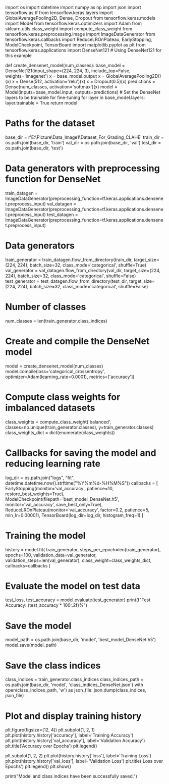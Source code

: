 import os
import datetime
import numpy as np
import json
import tensorflow as tf
from tensorflow.keras.layers import GlobalAveragePooling2D, Dense, Dropout
from tensorflow.keras.models import Model
from tensorflow.keras.optimizers import Adam
from sklearn.utils.class_weight import compute_class_weight
from tensorflow.keras.preprocessing.image import ImageDataGenerator
from tensorflow.keras.callbacks import ReduceLROnPlateau, EarlyStopping, ModelCheckpoint, TensorBoard
import matplotlib.pyplot as plt
from tensorflow.keras.applications import DenseNet121  # Using DenseNet121 for this example

def create_densenet_model(num_classes):
    base_model = DenseNet121(input_shape=(224, 224, 3), include_top=False, weights='imagenet')
    x = base_model.output
    x = GlobalAveragePooling2D()(x)
    x = Dense(512, activation='relu')(x)
    x = Dropout(0.5)(x)
    predictions = Dense(num_classes, activation='softmax')(x)
    model = Model(inputs=base_model.input, outputs=predictions)
    # Set the DenseNet layers to be trainable for fine-tuning
    for layer in base_model.layers:
        layer.trainable = True
    return model

# Paths for the dataset
base_dir = r'E:\Picture\Data_Image1\Dataset_For_Grading_CLAHE'
train_dir = os.path.join(base_dir, 'train')
val_dir = os.path.join(base_dir, 'val')
test_dir = os.path.join(base_dir, 'test')

# Data generators with preprocessing function for DenseNet
train_datagen = ImageDataGenerator(preprocessing_function=tf.keras.applications.densenet.preprocess_input)
val_datagen = ImageDataGenerator(preprocessing_function=tf.keras.applications.densenet.preprocess_input)
test_datagen = ImageDataGenerator(preprocessing_function=tf.keras.applications.densenet.preprocess_input)

# Data generators
train_generator = train_datagen.flow_from_directory(train_dir, target_size=(224, 224), batch_size=32, class_mode='categorical', shuffle=True)
val_generator = val_datagen.flow_from_directory(val_dir, target_size=(224, 224), batch_size=32, class_mode='categorical', shuffle=False)
test_generator = test_datagen.flow_from_directory(test_dir, target_size=(224, 224), batch_size=32, class_mode='categorical', shuffle=False)

# Number of classes
num_classes = len(train_generator.class_indices)

# Create and compile the DenseNet model
model = create_densenet_model(num_classes)
model.compile(loss='categorical_crossentropy', optimizer=Adam(learning_rate=0.0001), metrics=['accuracy'])

# Compute class weights for imbalanced datasets
class_weights = compute_class_weight('balanced', classes=np.unique(train_generator.classes), y=train_generator.classes)
class_weights_dict = dict(enumerate(class_weights))

# Callbacks for saving the model and reducing learning rate
log_dir = os.path.join("logs", "fit", datetime.datetime.now().strftime("%Y%m%d-%H%M%S"))
callbacks = [
    EarlyStopping(monitor='val_accuracy', patience=10, restore_best_weights=True),
    ModelCheckpoint(filepath='best_model_DenseNet.h5', monitor='val_accuracy', save_best_only=True),
    ReduceLROnPlateau(monitor='val_accuracy', factor=0.2, patience=5, min_lr=0.00001),
    TensorBoard(log_dir=log_dir, histogram_freq=1)
]

# Training the model
history = model.fit(
    train_generator,
    steps_per_epoch=len(train_generator),
    epochs=100,
    validation_data=val_generator,
    validation_steps=len(val_generator),
    class_weight=class_weights_dict,
    callbacks=callbacks
)

# Evaluate the model on test data
test_loss, test_accuracy = model.evaluate(test_generator)
print(f"Test Accuracy: {test_accuracy * 100:.2f}%")

# Save the model
model_path = os.path.join(base_dir, 'model', 'best_model_DenseNet.h5')
model.save(model_path)

# Save the class indices
class_indices = train_generator.class_indices
class_indices_path = os.path.join(base_dir, 'model', 'class_indices_DenseNet.json')
with open(class_indices_path, 'w') as json_file:
    json.dump(class_indices, json_file)

# Plot and display training history
plt.figure(figsize=(12, 4))
plt.subplot(1, 2, 1)
plt.plot(history.history['accuracy'], label='Training Accuracy')
plt.plot(history.history['val_accuracy'], label='Validation Accuracy')
plt.title('Accuracy over Epochs')
plt.legend()

plt.subplot(1, 2, 2)
plt.plot(history.history['loss'], label='Training Loss')
plt.plot(history.history['val_loss'], label='Validation Loss')
plt.title('Loss over Epochs')
plt.legend()
plt.show()

print("Model and class indices have been successfully saved.")
